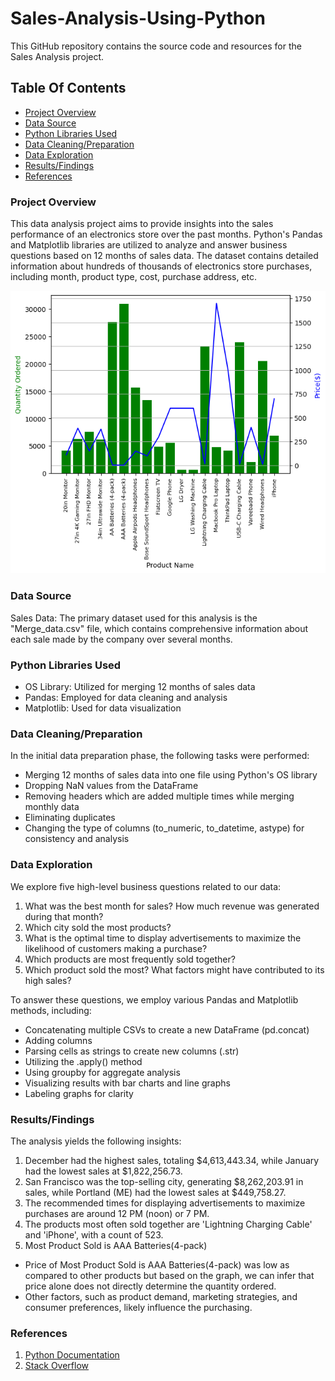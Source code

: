 # Sales-Analysis-Using-Python
This GitHub repository contains the source code and resources for the Sales Analysis project.

## Table Of Contents

- [Project Overview](#project-overview)
- [Data Source](#data-source)
- [Python Libraries Used](#python-libraries-used)
- [Data Cleaning/Preparation](#data-cleaningpreparation)
- [Data Exploration](#data-exploration)
- [Results/Findings](#resultsfindings)
- [References](#references)

### Project Overview
This data analysis project aims to provide insights into the sales performance of an electronics store over the past months. Python's Pandas and Matplotlib libraries are utilized to analyze and answer business questions based on 12 months of sales data. The dataset contains detailed information about hundreds of thousands of electronics store purchases, including month, product type, cost, purchase address, etc.

![Dashboard](bar_scaler_graph.png)

### Data Source
Sales Data: The primary dataset used for this analysis is the "Merge_data.csv" file, which contains comprehensive information about each sale made by the company over several months.

### Python Libraries Used
- OS Library: Utilized for merging 12 months of sales data
- Pandas: Employed for data cleaning and analysis
- Matplotlib: Used for data visualization

### Data Cleaning/Preparation
In the initial data preparation phase, the following tasks were performed:

- Merging 12 months of sales data into one file using Python's OS library
- Dropping NaN values from the DataFrame
- Removing headers which are added multiple times while merging monthly data
- Eliminating duplicates
- Changing the type of columns (to_numeric, to_datetime, astype) for consistency and analysis

### Data Exploration
We explore five high-level business questions related to our data:

1. What was the best month for sales? How much revenue was generated during that month?
2. Which city sold the most products?
3. What is the optimal time to display advertisements to maximize the likelihood of customers making a purchase?
4. Which products are most frequently sold together?
5. Which product sold the most? What factors might have contributed to its high sales?

To answer these questions, we employ various Pandas and Matplotlib methods, including:

- Concatenating multiple CSVs to create a new DataFrame (pd.concat)
- Adding columns
- Parsing cells as strings to create new columns (.str)
- Utilizing the .apply() method
- Using groupby for aggregate analysis
- Visualizing results with bar charts and line graphs
- Labeling graphs for clarity

### Results/Findings
The analysis yields the following insights:

1. December had the highest sales, totaling $4,613,443.34, while January had the lowest sales at $1,822,256.73. 
2. San Francisco was the top-selling city, generating $8,262,203.91 in sales, while Portland (ME) had the lowest sales at $449,758.27.
3. The recommended times for displaying advertisements to maximize purchases are around 12 PM (noon) or 7 PM.
4. The products most often sold together are 'Lightning Charging Cable' and 'iPhone', with a count of 523.
5. Most Product Sold is AAA Batteries(4-pack)
- Price of Most Product Sold is AAA Batteries(4-pack) was low as compared to other products but based on the graph, we can infer that price alone does not directly determine the quantity ordered.
- Other factors, such as product demand, marketing strategies, and consumer preferences, likely influence the purchasing.

### References

1. [Python Documentation](https://pandas.pydata.org/docs/)
2. [Stack Overflow](https://stackoverflow.com/)
